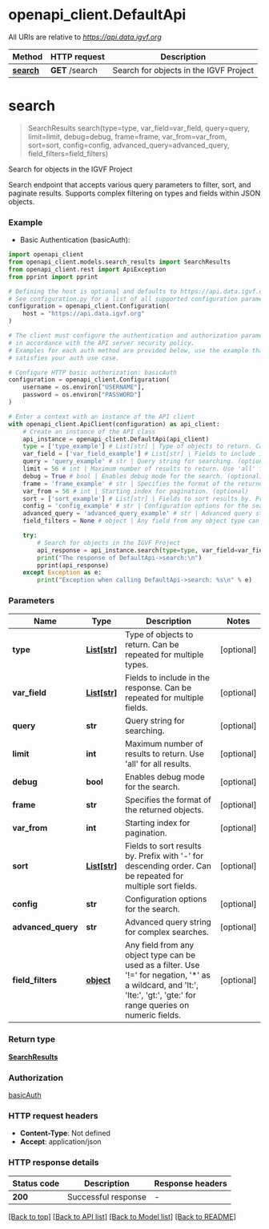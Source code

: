 # openapi_client.DefaultApi

All URIs are relative to *https://api.data.igvf.org*

Method | HTTP request | Description
------------- | ------------- | -------------
[**search**](DefaultApi.md#search) | **GET** /search | Search for objects in the IGVF Project


# **search**
> SearchResults search(type=type, var_field=var_field, query=query, limit=limit, debug=debug, frame=frame, var_from=var_from, sort=sort, config=config, advanced_query=advanced_query, field_filters=field_filters)

Search for objects in the IGVF Project

Search endpoint that accepts various query parameters to filter, sort, and paginate results. Supports complex filtering on types and fields within JSON objects.

### Example

* Basic Authentication (basicAuth):

```python
import openapi_client
from openapi_client.models.search_results import SearchResults
from openapi_client.rest import ApiException
from pprint import pprint

# Defining the host is optional and defaults to https://api.data.igvf.org
# See configuration.py for a list of all supported configuration parameters.
configuration = openapi_client.Configuration(
    host = "https://api.data.igvf.org"
)

# The client must configure the authentication and authorization parameters
# in accordance with the API server security policy.
# Examples for each auth method are provided below, use the example that
# satisfies your auth use case.

# Configure HTTP basic authorization: basicAuth
configuration = openapi_client.Configuration(
    username = os.environ["USERNAME"],
    password = os.environ["PASSWORD"]
)

# Enter a context with an instance of the API client
with openapi_client.ApiClient(configuration) as api_client:
    # Create an instance of the API class
    api_instance = openapi_client.DefaultApi(api_client)
    type = ['type_example'] # List[str] | Type of objects to return. Can be repeated for multiple types. (optional)
    var_field = ['var_field_example'] # List[str] | Fields to include in the response. Can be repeated for multiple fields. (optional)
    query = 'query_example' # str | Query string for searching. (optional)
    limit = 56 # int | Maximum number of results to return. Use 'all' for all results. (optional)
    debug = True # bool | Enables debug mode for the search. (optional)
    frame = 'frame_example' # str | Specifies the format of the returned objects. (optional)
    var_from = 56 # int | Starting index for pagination. (optional)
    sort = ['sort_example'] # List[str] | Fields to sort results by. Prefix with '-' for descending order. Can be repeated for multiple sort fields. (optional)
    config = 'config_example' # str | Configuration options for the search. (optional)
    advanced_query = 'advanced_query_example' # str | Advanced query string for complex searches. (optional)
    field_filters = None # object | Any field from any object type can be used as a filter. Use '!=' for negation, '*' as a wildcard, and 'lt:', 'lte:', 'gt:', 'gte:' for range queries on numeric fields. (optional)

    try:
        # Search for objects in the IGVF Project
        api_response = api_instance.search(type=type, var_field=var_field, query=query, limit=limit, debug=debug, frame=frame, var_from=var_from, sort=sort, config=config, advanced_query=advanced_query, field_filters=field_filters)
        print("The response of DefaultApi->search:\n")
        pprint(api_response)
    except Exception as e:
        print("Exception when calling DefaultApi->search: %s\n" % e)
```



### Parameters


Name | Type | Description  | Notes
------------- | ------------- | ------------- | -------------
 **type** | [**List[str]**](str.md)| Type of objects to return. Can be repeated for multiple types. | [optional] 
 **var_field** | [**List[str]**](str.md)| Fields to include in the response. Can be repeated for multiple fields. | [optional] 
 **query** | **str**| Query string for searching. | [optional] 
 **limit** | **int**| Maximum number of results to return. Use &#39;all&#39; for all results. | [optional] 
 **debug** | **bool**| Enables debug mode for the search. | [optional] 
 **frame** | **str**| Specifies the format of the returned objects. | [optional] 
 **var_from** | **int**| Starting index for pagination. | [optional] 
 **sort** | [**List[str]**](str.md)| Fields to sort results by. Prefix with &#39;-&#39; for descending order. Can be repeated for multiple sort fields. | [optional] 
 **config** | **str**| Configuration options for the search. | [optional] 
 **advanced_query** | **str**| Advanced query string for complex searches. | [optional] 
 **field_filters** | [**object**](.md)| Any field from any object type can be used as a filter. Use &#39;!&#x3D;&#39; for negation, &#39;*&#39; as a wildcard, and &#39;lt:&#39;, &#39;lte:&#39;, &#39;gt:&#39;, &#39;gte:&#39; for range queries on numeric fields. | [optional] 

### Return type

[**SearchResults**](SearchResults.md)

### Authorization

[basicAuth](../README.md#basicAuth)

### HTTP request headers

 - **Content-Type**: Not defined
 - **Accept**: application/json

### HTTP response details

| Status code | Description | Response headers |
|-------------|-------------|------------------|
**200** | Successful response |  -  |

[[Back to top]](#) [[Back to API list]](../README.md#documentation-for-api-endpoints) [[Back to Model list]](../README.md#documentation-for-models) [[Back to README]](../README.md)

